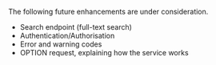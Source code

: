 The following future enhancements are under consideration.
    <ul>
     <li>Search endpoint (full-text search)</li>
     <li>Authentication/Authorisation</li>
     <li>Error and warning codes</li>
     <li>OPTION request, explaining how the service works</li>
   </ul>
